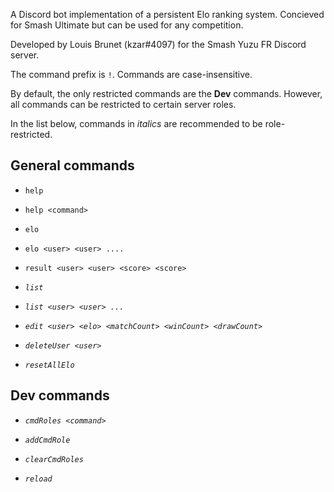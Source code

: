 A Discord bot implementation of a persistent Elo ranking system. Concieved for Smash Ultimate but can be used for any competition.

Developed by Louis Brunet (kzar#4097) for the Smash Yuzu FR Discord server.

The command prefix is `!`. Commands are case-insensitive.

By default, the only restricted commands are the **Dev** commands. However, all commands can be restricted to certain server roles.

In the list below, commands in *italics* are recommended to be role-restricted.

## General commands

* `help`

* `help <command>`

* `elo` 

* `elo <user> <user> ....`

* `result <user> <user> <score> <score>`

* *`list`*

* *`list <user> <user> ...`*

* *`edit <user> <elo> <matchCount> <winCount> <drawCount>`*

* *`deleteUser <user>`*

* *`resetAllElo`*

## Dev commands

* *`cmdRoles <command>`*

* *`addCmdRole`*

* *`clearCmdRoles`*

* *`reload`*
